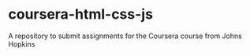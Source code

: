 # coursera-html-css-js
A repository to submit assignments for the Coursera course from Johns Hopkins
